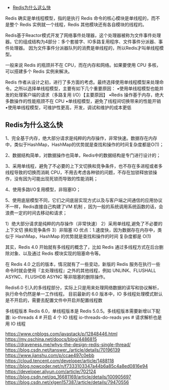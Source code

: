 - [Redis为什么这么快](#Redis为什么这么快)



Redis 确实是单线程模型，指的是执行 Redis 命令的核心模块是单线程的，而不是整个 Redis 实例就一个线程，Redis 其他模块还有各自模块的线程的。

Redis基于Reactor模式开发了网络事件处理器，这个处理器被称为文件事件处理器。它的组成结构为4部分：多个套接字、IO多路复用程序、文件事件分派器、事件处理器。
因为文件事件分派器队列的消费是单线程的，所以Redis才叫单线程模型。



一般来说 Redis 的瓶颈并不在 CPU，而在内存和网络。如果要使用 CPU 多核，可以搭建多个 Redis 实例来解决。




Redis 作者从设计之初，进行了多方面的考虑。最终选择使用单线程模型来处理命令。之所以选择单线程模型，主要有如下几个重要原因：
•使用单线程模型也能并发的处理客户端的请求（多路复用 I/O）【主要原因】
•Redis 操作基于内存，绝大多数操作的性能瓶颈不在 CPU
•单线程模型，避免了线程间切换带来的性能开销
•使用单线程模型，可维护性更高，开发，调试和维护的成本更低




## Redis为什么这么快
1、完全基于内存，绝大部分请求是纯粹的内存操作，非常快速。数据存在内存中，类似于HashMap，HashMap的优势就是查找和操作的时间复杂度都是O(1)；

2、数据结构简单，对数据操作也简单，Redis中的数据结构是专门进行设计的；

3、采用单线程，避免了不必要的上下文切换和竞争条件，也不存在多进程或者多线程导致的切换而消耗 CPU，不用去考虑各种锁的问题，不存在加锁释放锁操作，没有因为可能出现死锁而导致的性能消耗；

4、使用多路I/O复用模型，非阻塞IO；

5、使用底层模型不同，它们之间底层实现方式以及与客户端之间通信的应用协议不一样，Redis直接自己构建了VM 机制 ，因为一般的系统调用系统函数的话，会浪费一定的时间去移动和请求；



 1）绝大部分请求是纯粹的内存操作（非常快速）
 2）采用单线程,避免了不必要的上下文切 换和竞争条件 
 3）非阻塞 IO 优点：1.速度快，因为数据存在内存中，类似于 HashMap，HashMap 的优势就是查找和操作的时间 复杂度都是 O(1)




其实，Redis 4.0 开始就有多线程的概念了，比如 Redis 通过多线程方式在后台删除对象、以及通过 Redis 模块实现的阻塞命令等。

在 Redis 4.0 之后的版本，情况就有了一些变动，新版的 Redis 服务在执行一些命令时就会使用『主处理线程』之外的其他线程，例如 UNLINK、FLUSHALL ASYNC、FLUSHDB ASYNC 等非阻塞的删除操作。

Redis6.0 引入的多线程部分，实际上只是用来处理网络数据的读写和协议解析，执行命令仍然是单一工作线程。
目前最新的 6.0 版本中，IO 多线程处理模式默认是不开启的，需要去配置文件中开启并配置线程数

多线程版本 Redis 6.0，单线程版本是 Redis 5.0.5。多线程版本需要新增以下配置:
io-threads 4 # 开启 4 个 IO 线程
io-threads-do-reads yes # 请求解析也是用 IO 线程




https://www.cnblogs.com/javastack/p/12848446.html  
https://my.oschina.net/doocs/blog/4486815  
https://draveness.me/whys-the-design-redis-single-thread/  
https://blog.csdn.net/tanswer_/article/details/70196139  
https://www.jianshu.com/p/ccae497c0ebb  
https://cloud.tencent.com/developer/article/1488118  
https://blog.nowcoder.net/n/f7333103347a44b6a85c4a8ed0816e94  
https://developer.aliyun.com/article/702124  
https://blog.csdn.net/qq_16681169/article/details/100905697  
https://blog.csdn.net/xlgen157387/article/details/79470556  
